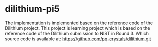 # dilithium-pi5
The implementation is implemented based on the reference code of the Dilithium project.
This project is learning project which is based on the reference code of the Dilithium submission to NIST in Round 3. Which source code is available at: https://github.com/pq-crystals/dilithium.git
